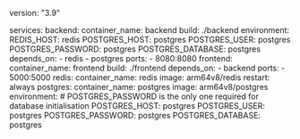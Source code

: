 version: "3.9"

services:
    backend: 
        container_name: backend
        build: ./backend
        environment:
            REDIS_HOST: redis
            POSTGRES_HOST: postgres
            POSTGRES_USER: postgres
            POSTGRES_PASSWORD: postgres
            POSTGRES_DATABASE: postgres
        depends_on:
            - redis
            - postgres
        ports: 
            - 8080:8080
    frontend:
        container_name: frontend
        build: ./frontend
        depends_on:
            - backend
        ports:
            - 5000:5000
    redis:
        container_name: redis
        image: arm64v8/redis
        restart: always
    postgres:
        container_name: postgres
        image: arm64v8/postgres
        environment:
            # POSTGRES_PASSWORD is the only one required for database initialisation
            POSTGRES_HOST: postgres
            POSTGRES_USER: postgres
            POSTGRES_PASSWORD: postgres
            POSTGRES_DATABASE: postgres